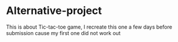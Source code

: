 # Alternative-project
This is about Tic-tac-toe game, I recreate this one a few days before submission cause my first one did not work out
